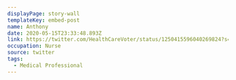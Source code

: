 ```yaml
---
displayPage: story-wall
templateKey: embed-post
name: Anthony
date: 2020-05-15T23:33:48.893Z
link: https://twitter.com/HealthCareVoter/status/1250415596040269824?s=20
occupation: Nurse
source: twitter
tags:
  - Medical Professional
---
```

